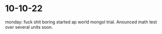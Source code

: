 # 10-10-22

monday:
fuck shit boring started ap world mongol trial. Anounced math test over several units soon.
